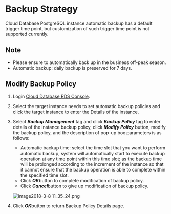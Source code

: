 # Backup Strategy
Cloud Database PostgreSQL instance automatic backup has a default trigger time point, but customization of such trigger time point is not supported currently.

## Note
* Please ensure to automatically back up in the business off-peak season.
* Automatic backup: daily backup is preserved for 7 days.

## Modify Backup Policy
1. Login [Cloud Database RDS Console](https://rds-console.jdcloud.com/database).
2. Select the target instance needs to set automatic backup policies and click the target instance to enter the Details of the instance.
3. Select ***Backup Management*** tag and click ***Backup Policy*** tag to enter details of the instance backup policy, click ***Modify Policy*** button, modify the backup policy, and the description of pop-up box parameters is as follows:
    * Automatic backup time: select the time slot that you want to perform automatic backup, system will automatically start to execute backup operation at any time point within this time slot; as the backup time will be prolonged according to the increment of the instance so that it cannot ensure that the backup operation is able to complete within the specified time slot.
    * Click ***OK***button to complete modification of backup policy.
    * Click ***Cancel***button to give up modification of backup policy.

    ![image2018-3-8 11_35_24.png](https://img1.jcloudcs.com/cms/c24d3cf4-4e58-4443-88d8-ee7e278ed42520180308115416.png)

4. Click ***OK***button to return Backup Policy Details page.
